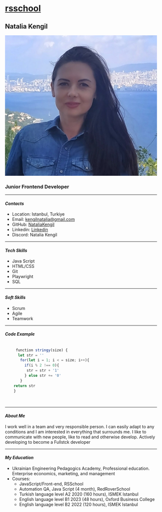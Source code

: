 # [rsschool](https://rs.school)

## **Natalia Kengil**

![Photo](/image/IMG_Nat.jpeg)

### **Junior Frontend Developer**

***

#### ***Contacts***

* Location: Istanbul, Turkiye
* Email: <kengilnatalia@gmail.com>
* GitHub: [NataliaKengil](https://github.com/NataliaKengil)
* Linkedin: [Linkedin](https://www.linkedin.com/feed/)
* Discord: Natalia Kengil

***

#### ***Tech Skills***

* Java Script
* HTML/CSS
* Git
* Playwright
* SQL

***

#### ***Soft Skills***

* Scrum
* Agile
* Teamwork

***

#### ***Code Example***

``` javascript

     function stringy(size) {
      let str = ''
       for(let i = 1; i < = size; i++){
         if(i % 2 !== 0){
          str = str + '1'
         } else str += '0'
       }
    return str
    }

```
  
***

#### ***About Me***

I work well in a team and very responsible person. I can easily adapt to any conditions and I am interested in everything that surrounds me.
I like to communicate with new people, like to read and otherwise develop. Actively developing to become a Fullstck developer

***

#### ***My Education***

* Ukrainian Engineering Pedagogics Academy, Professional education. Enterprise economics, marketing, and management
* Courses:
    - JavaScript/Front-end, RSSchool
    - Automation QA, Java Script (4 month), RedRoverSchool
    - Turkish language level A2 2020 (160 hours), ISMEK Istanbul
    - English language level B1 2023 (48 hours), Oxford Business College
    - English language level B2 2022 (120 hours), ISMEK Istanbul

    
